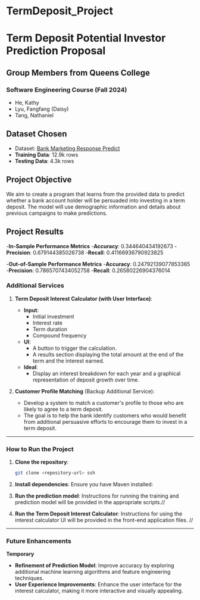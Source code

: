 # TermDeposit_Project

# Term Deposit Potential Investor Prediction Proposal

## Group Members from Queens College

### Software Engineering Course (Fall 2024)

- He, Kathy
- Lyu, Fangfang (Daisy)
- Tang, Nathaniel

## Dataset Chosen

- Dataset: [Bank Marketing Response Predict](https://www.kaggle.com/datasets/kukuroo3/bank-marketing-response-predict/data?select=train.csv)
- **Training Data**: 12.9k rows
- **Testing Data**: 4.3k rows

## Project Objective

We aim to create a program that learns from the provided data to predict whether a bank account holder will be persuaded into investing in a term deposit. The model will use demographic information and details about previous campaigns to make predictions.

## Project Results

-**In-Sample Performance Metrics** -**Accuracy**: 0.344640434192673 -**Precision**: 0.679144385026738 -**Recall**: 0.41166936790923825

-**Out-of-Sample Performance Metrics** -**Accuracy**: 0.24792139077853365 -**Precision**: 0.7865707434052758 -**Recall**: 0.26580226904376014

### Additional Services

1. **Term Deposit Interest Calculator (with User Interface)**:

   - **Input**:
     - Initial investment
     - Interest rate
     - Term duration
     - Compound frequency
   - **UI**:
     - A button to trigger the calculation.
     - A results section displaying the total amount at the end of the term and the interest earned.
   - **Ideal**:
     - Display an interest breakdown for each year and a graphical representation of deposit growth over time.

2. **Customer Profile Matching** (Backup Additional Service):
   - Develop a system to match a customer's profile to those who are likely to agree to a term deposit.
   - The goal is to help the bank identify customers who would benefit from additional persuasive efforts to encourage them to invest in a term deposit.

---

### How to Run the Project

1. **Clone the repository**:

   ```bash
   git clone <repository-url> ssh
   ```

2. **Install dependencies**:
   Ensure you have Maven installed:
3. **Run the prediction model**:
   Instructions for running the training and prediction model will be provided in the appropriate scripts.//

4. **Run the Term Deposit Interest Calculator**:
   Instructions for using the interest calculator UI will be provided in the front-end application files. //

---

### Future Enhancements

**Temporary**

- **Refinement of Prediction Model**: Improve accuracy by exploring additional machine learning algorithms and feature engineering techniques.
- **User Experience Improvements**: Enhance the user interface for the interest calculator, making it more interactive and visually appealing.
